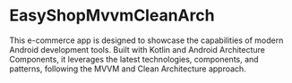 # EasyShopMvvmCleanArch
 This e-commerce app is designed to showcase the capabilities of modern Android development tools. Built with Kotlin and Android Architecture Components, it leverages the latest technologies, components, and patterns, following the MVVM and Clean Architecture approach.
